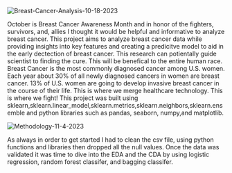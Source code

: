 
![Breast-Cancer-Analysis-10-18-2023](https://github.com/arimartorano/breastcanceranalysis/assets/113561746/e2eef79a-dd9a-41ff-9dc9-e58420f111b6)





October is Breast Cancer Awareness Month and in honor of the fighters, survivors, and, allies I thought it would be helpful and informative to analyze breast cancer. This project aims to analyze breast cancer data while providing insights into key features and creating a predicitve model to aid in the early dectection of breast cancer. This research can potientally guide scientist to finding the cure. This will be benefical to the entire human race. Breast Cancer is the most commonly diagnosed cancer among U.S. women. Each year about 30% of all newly diagnosed cancers in women are breast cancer. 13% of U.S. women are going to develop invasive breast cancer in the course of their life. This is where we merge healthcare technology. This is where we fight! This project was built using sklearn,sklearn.linear_model,sklearn.metrics,sklearn.neighbors,sklearn.ensemble and python libraries such as pandas, seaborn, numpy,and matplotlib.

![Methodology-11-4-2023](https://github.com/arimartorano/breastcanceranalysis/assets/113561746/bcccc73c-6942-41e3-aa1b-282f22088d02)

As always in order to get started I had to clean the csv file, using python functions and libraries then dropped all the null values. Once the data was validated it was time to dive into the EDA and the CDA  by using logistic regression, random forest classifer, and bagging classifer.





